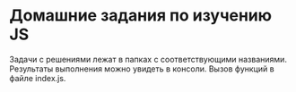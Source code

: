 # Домашние задания по изучению JS
Задачи с решениями лежат в папках с соответствующими названиями. Результаты выполнения можно увидеть в консоли. Вызов функций в файле index.js.